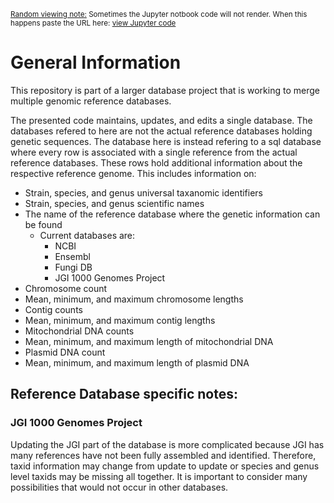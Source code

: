 <small><u>Random viewing note:</u>
Sometimes the Jupyter notbook code will not render. When this happens paste the URL here:  [view Jupyter code](https://nbviewer.jupyter.org/)</small>

# General Information

This repository is part of a larger database project that is working to merge multiple genomic reference databases.

The presented code maintains, updates, and edits a single database. The databases refered to here are not the actual reference databases holding genetic sequences. The database here is instead refering to a sql database where every row is associated with a single reference from the actual reference databases. These rows hold additional information about the respective reference genome. This includes information on:
* Strain, species, and genus universal taxanomic identifiers
* Strain, species, and genus scientific names
* The name of the reference database where the genetic information can be found
  * Current databases are:
    * NCBI
    * Ensembl
    * Fungi DB
    * JGI 1000 Genomes Project
* Chromosome count
* Mean, minimum, and maximum chromosome lengths
* Contig counts
* Mean, minimum, and maximum contig lengths
* Mitochondrial DNA counts
* Mean, minimum, and maximum length of mitochondrial DNA
* Plasmid DNA count
* Mean, minimum, and maximum length of plasmid DNA


## Reference Database specific notes: 
### JGI 1000 Genomes Project

Updating the JGI part of the database is more complicated because JGI has many references have not been fully assembled and identified. Therefore, taxid information may change from update to update or species and genus level taxids may be missing all together. It is important to consider many possibilities that would not occur in other databases.